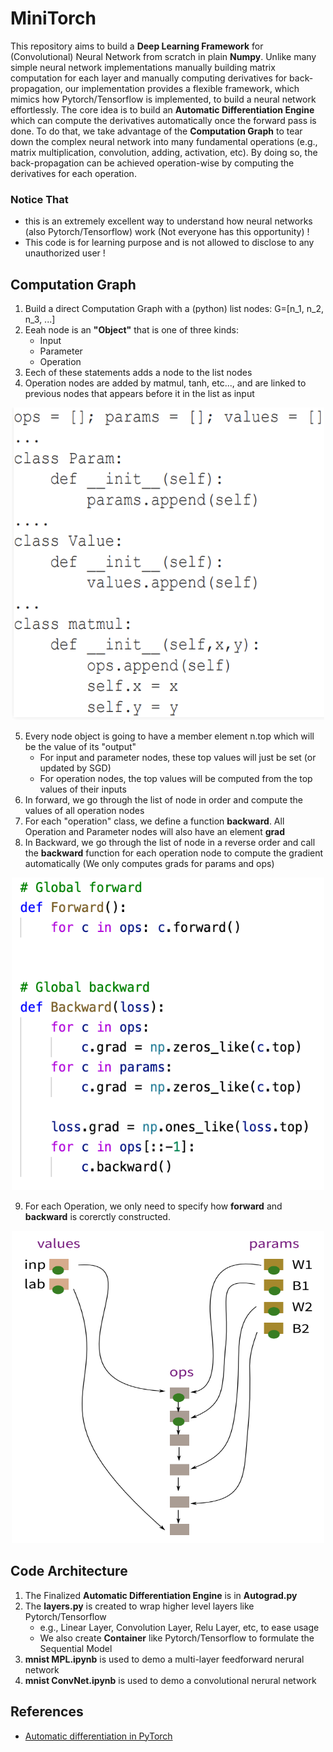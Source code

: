 # MiniTorch

This repository aims to build a **Deep Learning Framework** for (Convolutional) Neural Network from scratch in plain **Numpy**. Unlike many simple neural network implementations manually building matrix computation for each layer and manually computing derivatives for back-propagation, our implementation provides a flexible framework, which mimics how Pytorch/Tensorflow is implemented, to build a neural network effortlessly. The core idea is to build an **Automatic Differentiation Engine** which can compute the derivatives automatically once the forward pass is done. To do that, we take advantage of the **Computation Graph** to tear down the complex neural network into many fundamental operations (e.g., matrix multiplication, convolution, adding, activation, etc). By doing so, the back-propagation can be achieved operation-wise by computing the derivatives for each operation. 

### Notice That 
- this is an extremely excellent way to understand how neural networks (also Pytorch/Tensorflow) work (Not everyone has this opportunity) ! 
- This code is for learning purpose and is not allowed to disclose to any unauthorized user !

## Computation Graph
1. Build a direct Computation Graph with a (python) list nodes: G=[n_1, n_2, n_3, ...]
2. Eeah node is an **"Object"** that is one of three kinds:
     - Input
     - Parameter
     - Operation
3. Eech of these statements adds a node to the list nodes
4. Operation nodes are added by matmul, tanh, etc..., and are linked to previous nodes that appears before it in the list as input
 
<!-- ![](imgs/Nodes.png?v=4&s=100) -->
<p align="center">
     <img src="imgs/Nodes.png" width="500px" height="500px">
</p>

5. Every node object is going to have a member element n.top which will be the value of its "output" 
   - For input and parameter nodes, these top values will just be set (or updated by SGD)
   - For operation nodes, the top values will be computed from the top values of their inputs
6. In forward, we go through the list of node in order and compute the values of all operation nodes
7. For each "operation" class, we define a function **backward**. All Operation and Parameter nodes will also have an element **grad**
8. In Backward, we go through the list of node in a reverse order and call the **backward** function for each operation node to compute the gradient automatically (We only computes grads for params and ops)

<p align="center">
     <img src="imgs/ForwardBackWard.png" width="500px" height="500px">
</p>

9. For each Operation, we only need to specify how **forward** and **backward** is corerctly constructed. 

<p align="center">
     <img src="imgs/comGraph.png" width="500px" height="500px">
</p>

## Code Architecture
1. The Finalized **Automatic Differentiation Engine** is in **Autograd.py** 
2. The **layers.py** is created to wrap higher level layers like Pytorch/Tensorflow
     - e.g., Linear Layer, Convolution Layer, Relu Layer, etc, to ease usage 
     - We also create **Container** like Pytorch/Tensorflow to formulate the Sequential Model
3. **mnist MPL.ipynb** is used to demo a multi-layer feedforward nerural network
4. **mnist ConvNet.ipynb** is used to demo a convolutional nerural network

## References
- [Automatic differentiation in PyTorch](https://openreview.net/pdf?id=BJJsrmfCZ)

